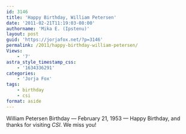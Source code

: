 ```yaml
---
id: 3146
title: 'Happy Birthday, William Petersen'
date: '2011-02-21T11:19:03-08:00'
authorname: 'Mika E. (Ipstenu)'
layout: post
guid: 'https://jorjafox.net/?p=3146'
permalink: /2011/happy-birthday-william-petersen/
Views:
    - '7'
astra_style_timestamp_css:
    - '1634336291'
categories:
    - 'Jorja Fox'
tags:
    - birthday
    - csi
format: aside
---
```


William Petersen Birthday — February 21, 1953 — Happy Birthday, and thanks for visiting _CSI_. We miss you!
